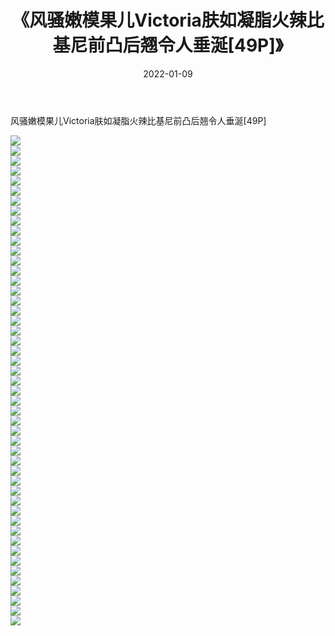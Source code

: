 ﻿---
layout: post
title:  《风骚嫩模果儿Victoria肤如凝脂火辣比基尼前凸后翘令人垂涎[49P]》
date:   2022-01-09
img: http://pic.660000.xyz/1:/性感/2022/风骚嫩模果儿Victoria肤如凝脂火辣比基尼前凸后翘令人垂涎[49P]/000.jpg
categories: [美女, 清纯, 唯美]
---

风骚嫩模果儿Victoria肤如凝脂火辣比基尼前凸后翘令人垂涎[49P]

  ![](http://pic.660000.xyz/1:/性感/2022/风骚嫩模果儿Victoria肤如凝脂火辣比基尼前凸后翘令人垂涎[49P]/001.jpg) <br> ![](http://pic.660000.xyz/1:/性感/2022/风骚嫩模果儿Victoria肤如凝脂火辣比基尼前凸后翘令人垂涎[49P]/002.jpg) <br> ![](http://pic.660000.xyz/1:/性感/2022/风骚嫩模果儿Victoria肤如凝脂火辣比基尼前凸后翘令人垂涎[49P]/003.jpg) <br> ![](http://pic.660000.xyz/1:/性感/2022/风骚嫩模果儿Victoria肤如凝脂火辣比基尼前凸后翘令人垂涎[49P]/004.jpg) <br> ![](http://pic.660000.xyz/1:/性感/2022/风骚嫩模果儿Victoria肤如凝脂火辣比基尼前凸后翘令人垂涎[49P]/005.jpg) <br> ![](http://pic.660000.xyz/1:/性感/2022/风骚嫩模果儿Victoria肤如凝脂火辣比基尼前凸后翘令人垂涎[49P]/006.jpg) <br> ![](http://pic.660000.xyz/1:/性感/2022/风骚嫩模果儿Victoria肤如凝脂火辣比基尼前凸后翘令人垂涎[49P]/007.jpg) <br> ![](http://pic.660000.xyz/1:/性感/2022/风骚嫩模果儿Victoria肤如凝脂火辣比基尼前凸后翘令人垂涎[49P]/008.jpg) <br> ![](http://pic.660000.xyz/1:/性感/2022/风骚嫩模果儿Victoria肤如凝脂火辣比基尼前凸后翘令人垂涎[49P]/009.jpg) <br> ![](http://pic.660000.xyz/1:/性感/2022/风骚嫩模果儿Victoria肤如凝脂火辣比基尼前凸后翘令人垂涎[49P]/010.jpg) <br> ![](http://pic.660000.xyz/1:/性感/2022/风骚嫩模果儿Victoria肤如凝脂火辣比基尼前凸后翘令人垂涎[49P]/011.jpg) <br> ![](http://pic.660000.xyz/1:/性感/2022/风骚嫩模果儿Victoria肤如凝脂火辣比基尼前凸后翘令人垂涎[49P]/012.jpg) <br> ![](http://pic.660000.xyz/1:/性感/2022/风骚嫩模果儿Victoria肤如凝脂火辣比基尼前凸后翘令人垂涎[49P]/013.jpg) <br> ![](http://pic.660000.xyz/1:/性感/2022/风骚嫩模果儿Victoria肤如凝脂火辣比基尼前凸后翘令人垂涎[49P]/014.jpg) <br> ![](http://pic.660000.xyz/1:/性感/2022/风骚嫩模果儿Victoria肤如凝脂火辣比基尼前凸后翘令人垂涎[49P]/015.jpg) <br> ![](http://pic.660000.xyz/1:/性感/2022/风骚嫩模果儿Victoria肤如凝脂火辣比基尼前凸后翘令人垂涎[49P]/016.jpg) <br> ![](http://pic.660000.xyz/1:/性感/2022/风骚嫩模果儿Victoria肤如凝脂火辣比基尼前凸后翘令人垂涎[49P]/017.jpg) <br> ![](http://pic.660000.xyz/1:/性感/2022/风骚嫩模果儿Victoria肤如凝脂火辣比基尼前凸后翘令人垂涎[49P]/018.jpg) <br> ![](http://pic.660000.xyz/1:/性感/2022/风骚嫩模果儿Victoria肤如凝脂火辣比基尼前凸后翘令人垂涎[49P]/019.jpg) <br> ![](http://pic.660000.xyz/1:/性感/2022/风骚嫩模果儿Victoria肤如凝脂火辣比基尼前凸后翘令人垂涎[49P]/020.jpg) <br> ![](http://pic.660000.xyz/1:/性感/2022/风骚嫩模果儿Victoria肤如凝脂火辣比基尼前凸后翘令人垂涎[49P]/021.jpg) <br> ![](http://pic.660000.xyz/1:/性感/2022/风骚嫩模果儿Victoria肤如凝脂火辣比基尼前凸后翘令人垂涎[49P]/022.jpg) <br> ![](http://pic.660000.xyz/1:/性感/2022/风骚嫩模果儿Victoria肤如凝脂火辣比基尼前凸后翘令人垂涎[49P]/023.jpg) <br> ![](http://pic.660000.xyz/1:/性感/2022/风骚嫩模果儿Victoria肤如凝脂火辣比基尼前凸后翘令人垂涎[49P]/024.jpg) <br> ![](http://pic.660000.xyz/1:/性感/2022/风骚嫩模果儿Victoria肤如凝脂火辣比基尼前凸后翘令人垂涎[49P]/025.jpg) <br> ![](http://pic.660000.xyz/1:/性感/2022/风骚嫩模果儿Victoria肤如凝脂火辣比基尼前凸后翘令人垂涎[49P]/026.jpg) <br> ![](http://pic.660000.xyz/1:/性感/2022/风骚嫩模果儿Victoria肤如凝脂火辣比基尼前凸后翘令人垂涎[49P]/027.jpg) <br> ![](http://pic.660000.xyz/1:/性感/2022/风骚嫩模果儿Victoria肤如凝脂火辣比基尼前凸后翘令人垂涎[49P]/028.jpg) <br> ![](http://pic.660000.xyz/1:/性感/2022/风骚嫩模果儿Victoria肤如凝脂火辣比基尼前凸后翘令人垂涎[49P]/029.jpg) <br> ![](http://pic.660000.xyz/1:/性感/2022/风骚嫩模果儿Victoria肤如凝脂火辣比基尼前凸后翘令人垂涎[49P]/030.jpg) <br> ![](http://pic.660000.xyz/1:/性感/2022/风骚嫩模果儿Victoria肤如凝脂火辣比基尼前凸后翘令人垂涎[49P]/031.jpg) <br> ![](http://pic.660000.xyz/1:/性感/2022/风骚嫩模果儿Victoria肤如凝脂火辣比基尼前凸后翘令人垂涎[49P]/032.jpg) <br> ![](http://pic.660000.xyz/1:/性感/2022/风骚嫩模果儿Victoria肤如凝脂火辣比基尼前凸后翘令人垂涎[49P]/033.jpg) <br> ![](http://pic.660000.xyz/1:/性感/2022/风骚嫩模果儿Victoria肤如凝脂火辣比基尼前凸后翘令人垂涎[49P]/034.jpg) <br> ![](http://pic.660000.xyz/1:/性感/2022/风骚嫩模果儿Victoria肤如凝脂火辣比基尼前凸后翘令人垂涎[49P]/035.jpg) <br> ![](http://pic.660000.xyz/1:/性感/2022/风骚嫩模果儿Victoria肤如凝脂火辣比基尼前凸后翘令人垂涎[49P]/036.jpg) <br> ![](http://pic.660000.xyz/1:/性感/2022/风骚嫩模果儿Victoria肤如凝脂火辣比基尼前凸后翘令人垂涎[49P]/037.jpg) <br> ![](http://pic.660000.xyz/1:/性感/2022/风骚嫩模果儿Victoria肤如凝脂火辣比基尼前凸后翘令人垂涎[49P]/038.jpg) <br> ![](http://pic.660000.xyz/1:/性感/2022/风骚嫩模果儿Victoria肤如凝脂火辣比基尼前凸后翘令人垂涎[49P]/039.jpg) <br> ![](http://pic.660000.xyz/1:/性感/2022/风骚嫩模果儿Victoria肤如凝脂火辣比基尼前凸后翘令人垂涎[49P]/040.jpg) <br> ![](http://pic.660000.xyz/1:/性感/2022/风骚嫩模果儿Victoria肤如凝脂火辣比基尼前凸后翘令人垂涎[49P]/041.jpg) <br> ![](http://pic.660000.xyz/1:/性感/2022/风骚嫩模果儿Victoria肤如凝脂火辣比基尼前凸后翘令人垂涎[49P]/042.jpg) <br> ![](http://pic.660000.xyz/1:/性感/2022/风骚嫩模果儿Victoria肤如凝脂火辣比基尼前凸后翘令人垂涎[49P]/043.jpg) <br> ![](http://pic.660000.xyz/1:/性感/2022/风骚嫩模果儿Victoria肤如凝脂火辣比基尼前凸后翘令人垂涎[49P]/044.jpg) <br> ![](http://pic.660000.xyz/1:/性感/2022/风骚嫩模果儿Victoria肤如凝脂火辣比基尼前凸后翘令人垂涎[49P]/045.jpg) <br> ![](http://pic.660000.xyz/1:/性感/2022/风骚嫩模果儿Victoria肤如凝脂火辣比基尼前凸后翘令人垂涎[49P]/046.jpg) <br> ![](http://pic.660000.xyz/1:/性感/2022/风骚嫩模果儿Victoria肤如凝脂火辣比基尼前凸后翘令人垂涎[49P]/047.jpg) <br> ![](http://pic.660000.xyz/1:/性感/2022/风骚嫩模果儿Victoria肤如凝脂火辣比基尼前凸后翘令人垂涎[49P]/048.jpg) <br> ![](http://pic.660000.xyz/1:/性感/2022/风骚嫩模果儿Victoria肤如凝脂火辣比基尼前凸后翘令人垂涎[49P]/049.jpg) <br>